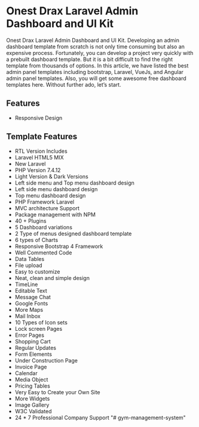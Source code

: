 # Onest Drax Laravel Admin Dashboard and UI Kit

Onest Drax Laravel Admin Dashboard and UI Kit. Developing an admin dashboard template from scratch is not only time consuming but also an expensive process. Fortunately, you can develop a project very quickly with a prebuilt dashboard template. But it is a bit difficult to find the right template from thousands of options. In this article, we have listed the best admin panel templates including bootstrap, Laravel, VueJs, and Angular admin panel templates. Also, you will get some awesome free dashboard templates here. Without further ado, let’s start.

## Features

-   Responsive Design

## Template Features

-   RTL Version Includes
-   Laravel HTML5 MIX
-   New Laravel
-   PHP Version 7.4.12
-   Light Version & Dark Versions
-   Left side menu and Top menu dashboard design
-   Left side menu dashboard design
-   Top menu dashboard design
-   PHP Framework Laravel
-   MVC architecture Support
-   Package management with NPM
-   40 + Plugins
-   5 Dashboard variations
-   2 Type of menus designed dashboard template
-   6 types of Charts
-   Responsive Bootstrap 4 Framework
-   Well Commented Code
-   Data Tables
-   File upload
-   Easy to customize
-   Neat, clean and simple design
-   TimeLine
-   Editable Text
-   Message Chat
-   Google Fonts
-   More Maps
-   Mail Inbox
-   10 Types of Icon sets
-   Lock screen Pages
-   Error Pages
-   Shopping Cart
-   Regular Updates
-   Form Elements
-   Under Construction Page
-   Invoice Page
-   Calendar
-   Media Object
-   Pricing Tables
-   Very Easy to Create your Own Site
-   More Widgets
-   Image Gallery
-   W3C Validated
-   24 \* 7 Professional Company Support
"# gym-management-system" 
